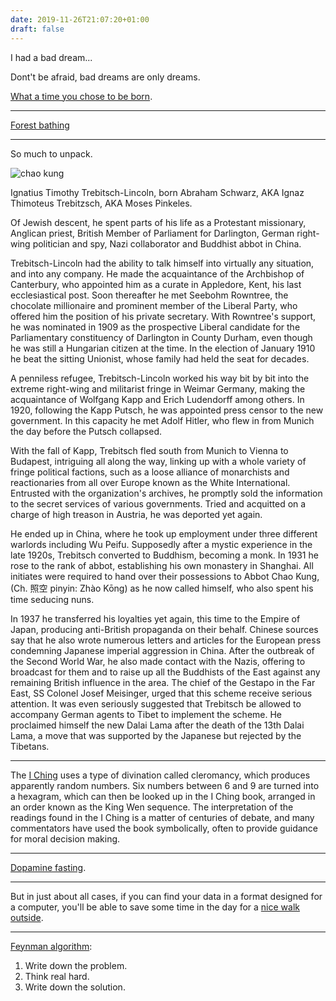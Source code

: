 ```yaml
---
date: 2019-11-26T21:07:20+01:00
draft: false
---
```


I had a bad dream...

Dont't be afraid, bad dreams are only dreams.

[What a time you chose to be born](https://www.reddit.com/r/Gunners/comments/57wm1t/had_a_very_strange_dream_about_arsenal/).

---

[Forest bathing](https://qz.com/804022/health-benefits-japanese-forest-bathing/)

---

So much to unpack.

![chao kung](/chao-kung.jpg)

Ignatius Timothy Trebitsch-Lincoln, born Abraham Schwarz, AKA Ignaz Thimoteus Trebitzsch, AKA Moses Pinkeles.

Of Jewish descent, he spent parts of his life as a Protestant missionary, Anglican priest, British Member of Parliament for Darlington, German right-wing politician and spy, Nazi collaborator and Buddhist abbot in China.

Trebitsch-Lincoln had the ability to talk himself into virtually any situation, and into any company. He made the acquaintance of the Archbishop of Canterbury, who appointed him as a curate in Appledore, Kent, his last ecclesiastical post. Soon thereafter he met Seebohm Rowntree, the chocolate millionaire and prominent member of the Liberal Party, who offered him the position of his private secretary. With Rowntree's support, he was nominated in 1909 as the prospective Liberal candidate for the Parliamentary constituency of Darlington in County Durham, even though he was still a Hungarian citizen at the time. In the election of January 1910 he beat the sitting Unionist, whose family had held the seat for decades.

A penniless refugee, Trebitsch-Lincoln worked his way bit by bit into the extreme right-wing and militarist fringe in Weimar Germany, making the acquaintance of Wolfgang Kapp and Erich Ludendorff among others. In 1920, following the Kapp Putsch, he was appointed press censor to the new government. In this capacity he met Adolf Hitler, who flew in from Munich the day before the Putsch collapsed.

With the fall of Kapp, Trebitsch fled south from Munich to Vienna to Budapest, intriguing all along the way, linking up with a whole variety of fringe political factions, such as a loose alliance of monarchists and reactionaries from all over Europe known as the White International. Entrusted with the organization's archives, he promptly sold the information to the secret services of various governments. Tried and acquitted on a charge of high treason in Austria, he was deported yet again.

He ended up in China, where he took up employment under three different warlords including Wu Peifu. Supposedly after a mystic experience in the late 1920s, Trebitsch converted to Buddhism, becoming a monk. In 1931 he rose to the rank of abbot, establishing his own monastery in Shanghai. All initiates were required to hand over their possessions to Abbot Chao Kung,(Ch. 照空 pinyin: Zhào Kōng) as he now called himself, who also spent his time seducing nuns.

In 1937 he transferred his loyalties yet again, this time to the Empire of Japan, producing anti-British propaganda on their behalf. Chinese sources say that he also wrote numerous letters and articles for the European press condemning Japanese imperial aggression in China. After the outbreak of the Second World War, he also made contact with the Nazis, offering to broadcast for them and to raise up all the Buddhists of the East against any remaining British influence in the area. The chief of the Gestapo in the Far East, SS Colonel Josef Meisinger, urged that this scheme receive serious attention. It was even seriously suggested that Trebitsch be allowed to accompany German agents to Tibet to implement the scheme. He proclaimed himself the new Dalai Lama after the death of the 13th Dalai Lama, a move that was supported by the Japanese but rejected by the Tibetans.

---

The [I Ching](https://en.wikipedia.org/wiki/I_Ching) uses a type of divination called cleromancy, which produces apparently random numbers. Six numbers between 6 and 9 are turned into a hexagram, which can then be looked up in the I Ching book, arranged in an order known as the King Wen sequence. The interpretation of the readings found in the I Ching is a matter of centuries of debate, and many commentators have used the book symbolically, often to provide guidance for moral decision making.

---

[Dopamine fasting](https://www.theguardian.com/commentisfree/2019/nov/22/i-gave-up-everything-i-enjoy-my-day-of-dopamine-fasting-the-latest-silicon-valley-craze).

---

But in just about all cases, if you can find your data in a format designed for a computer, you'll be able to save some time in the day for a [nice walk outside](https://processing.org/tutorials/data/).

---

[Feynman algorithm](http://wiki.c2.com/?FeynmanAlgorithm):

1. Write down the problem.
2. Think real hard.
3. Write down the solution.
